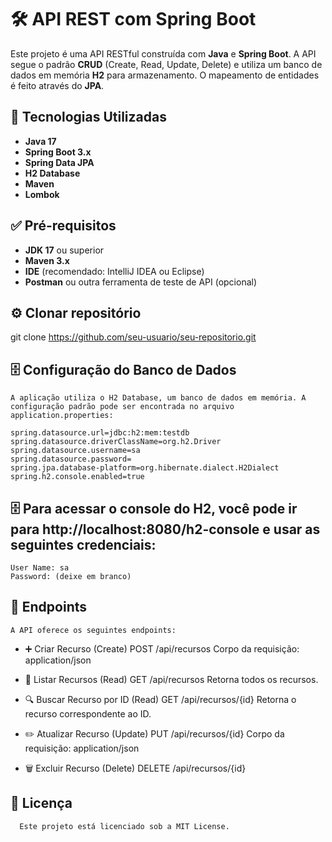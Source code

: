# 🛠️ API REST com Spring Boot

Este projeto é uma API RESTful construída com **Java** e **Spring Boot**. A API segue o padrão **CRUD** (Create, Read, Update, Delete) e utiliza um banco de dados em memória **H2** para armazenamento. O mapeamento de entidades é feito através do **JPA**.

## 🚀 Tecnologias Utilizadas

- **Java 17**
- **Spring Boot 3.x**
- **Spring Data JPA**
- **H2 Database**
- **Maven**
- **Lombok**

## ✅ Pré-requisitos

- **JDK 17** ou superior
- **Maven 3.x**
- **IDE** (recomendado: IntelliJ IDEA ou Eclipse)
- **Postman** ou outra ferramenta de teste de API (opcional)

## ⚙️ Clonar repositório
   git clone https://github.com/seu-usuario/seu-repositorio.git

## 🗄️ Configuração do Banco de Dados
    A aplicação utiliza o H2 Database, um banco de dados em memória. A configuração padrão pode ser encontrada no arquivo application.properties:   
    
    spring.datasource.url=jdbc:h2:mem:testdb
    spring.datasource.driverClassName=org.h2.Driver
    spring.datasource.username=sa
    spring.datasource.password=
    spring.jpa.database-platform=org.hibernate.dialect.H2Dialect
    spring.h2.console.enabled=true

## 🗄️ Para acessar o console do H2, você pode ir para http://localhost:8080/h2-console e usar as seguintes credenciais:
    User Name: sa
    Password: (deixe em branco)    

## 🔗 Endpoints
    A API oferece os seguintes endpoints:

  * ➕ Criar Recurso (Create)
    POST /api/recursos
    Corpo da requisição: application/json

  * 📜 Listar Recursos (Read)
    GET /api/recursos
    Retorna todos os recursos.

  * 🔍 Buscar Recurso por ID (Read)
    GET /api/recursos/{id}
    Retorna o recurso correspondente ao ID.

  * ✏️ Atualizar Recurso (Update)
    PUT /api/recursos/{id}
    Corpo da requisição: application/json

  * 🗑️ Excluir Recurso (Delete)
    DELETE /api/recursos/{id}

## 📝 Licença
      Este projeto está licenciado sob a MIT License.
